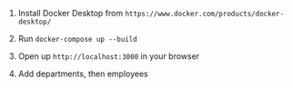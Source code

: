 1. Install Docker Desktop from ```https://www.docker.com/products/docker-desktop/```

2. Run ```docker-compose up --build```

3. Open up ```http://localhost:3000``` in your browser

4. Add departments, then employees
